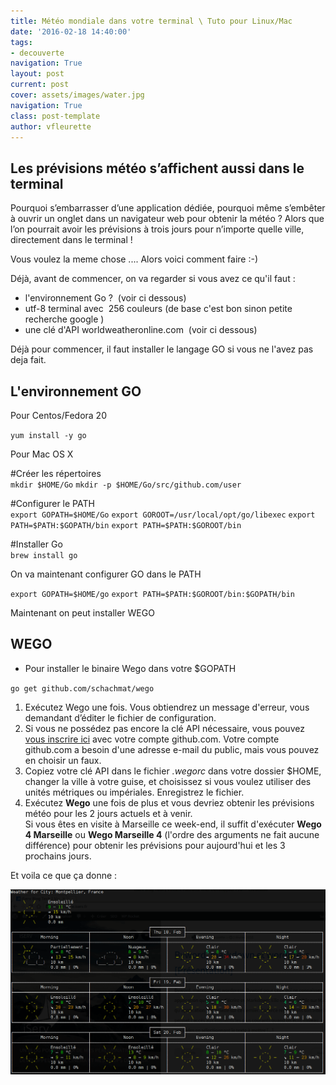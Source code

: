 ```yaml
---
title: Météo mondiale dans votre terminal \ Tuto pour Linux/Mac
date: '2016-02-18 14:40:00'
tags:
- decouverte
navigation: True
layout: post
current: post
cover: assets/images/water.jpg
navigation: True
class: post-template
author: vfleurette
---
```


## Les prévisions météo s’affichent aussi dans le terminal

Pourquoi s’embarrasser d’une application dédiée, pourquoi même s’embêter à ouvrir un onglet dans un navigateur web pour obtenir la météo ? 
Alors que l’on pourrait avoir les prévisions à trois jours pour n’importe quelle ville, directement dans le terminal !

Vous voulez la meme chose .... Alors voici comment faire :-)

Déjà, avant de commencer, on va regarder si vous avez ce qu'il faut :

*   l'environnement Go ?  (voir ci dessous)
*   utf-8 terminal avec  256 couleurs (de base c'est bon sinon petite recherche google )
*   une clé d'API worldweatheronline.com  (voir ci dessous)
  

Déjà pour commencer, il faut installer le langage GO si vous ne l'avez pas deja fait.

## L'environnement GO

Pour Centos/Fedora 20

`yum install -y go`

Pour Mac OS X
 
\#Créer les répertoires  
`mkdir $HOME/Go`
`mkdir -p $HOME/Go/src/github.com/user`

\#Configurer le PATH  
`export GOPATH=$HOME/Go`
`export GOROOT=/usr/local/opt/go/libexec` 
`export PATH=$PATH:$GOPATH/bin`
`export PATH=$PATH:$GOROOT/bin`

\#Installer Go  
`brew install go`

On va maintenant configurer GO dans le PATH  
 
`export GOPATH=$HOME/go`
`export PATH=$PATH:$GOROOT/bin:$GOPATH/bin`
  
Maintenant on peut installer WEGO

## WEGO

* Pour installer le binaire Wego dans votre $GOPATH

`go get github.com/schachmat/wego`

1.  Exécutez Wego une fois. Vous obtiendrez un message d'erreur, vous demandant d’éditer le fichier de configuration.
2.  Si vous ne possédez pas encore la clé API nécessaire, vous pouvez [vous inscrire ici](https://developer.worldweatheronline.com/auth/register) avec votre compte github.com. Votre compte github.com a besoin d'une adresse e-mail du public, mais vous pouvez en choisir un faux.
3.  Copiez votre clé API dans le fichier _.wegorc_ dans votre dossier $HOME, changer la ville à votre guise, et choisissez si vous voulez utiliser des unités métriques ou impériales. Enregistrez le fichier.
4.  Exécutez **Wego** une fois de plus et vous devriez obtenir les prévisions météo pour les 2 jours actuels et à venir.  
Si vous êtes en visite à Marseille ce week-end, il suffit d'exécuter **Wego 4 Marseille** ou **Wego Marseille 4** (l'ordre des arguments ne fait aucune différence) pour obtenir les prévisions pour aujourd'hui et les 3 prochains jours.

Et voila ce que ça donne :

![météo wego_montpellier_guake](/assets/images/2018/02/wego-e1455811038826.png)
